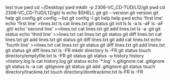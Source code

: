 test
true
pwd
cd ~/Desktop/
pwd
mkdir -p 2306-VC_CD-TUD/L12/git
pwd
cd 2306-VC_CD-TUD/L12/git/
ls
echo $SHELL
git
git --version
git version
git help
git config
git config --list
git config -l
git help help
pwd
echo 'first line'
echo 'first line' >lines.txt
ls
cat lines.txt 
git status
git init
ls
ls -a
ls -aF
ls -aF .git/
echo 'second line' >>lines.txt
cat lines.txt 
git add lines.txt 
ls -a .git
git status 
echo 'third line' >>lines.txt 
cat lines.txt 
git status
git diff lines.txt
cat lines.txt 
git add lines.txt 
git status 
git diff lines.txt
git add
cat lines.txt 
echo 'fourth line' >>lines.txt 
cat lines.txt 
git status 
git diff lines.txt
git add lines.txt 
git status 
git diff lines.txt
ls -FR
mkdir directory
ls -FR
git status 
touch directory/emptyfile.txt
ls -FR
git status 
git status -u
history
history >history.log
ls
cat history.log 
git status
echo '*.log' >.gitignore
cat .gitignore 
git status
ls -a
cat .gitignore
git status 
git add .gitignore
git status 
touch directory/trackme.txt
touch directory/donttrackme.txt
ls-FR
ls -FR
